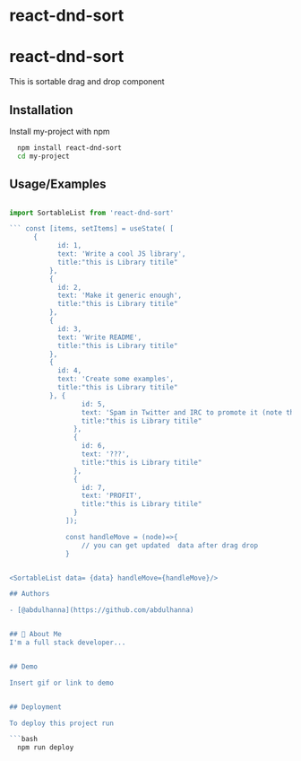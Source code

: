 # react-dnd-sort

# react-dnd-sort

This is sortable drag and drop component

## Installation

Install my-project with npm

```bash
  npm install react-dnd-sort
  cd my-project
```

## Usage/Examples

````javascript

import SortableList from 'react-dnd-sort'

``` const [items, setItems] = useState( [
      {
            id: 1,
            text: 'Write a cool JS library',
            title:"this is Library titile"
          },
          {
            id: 2,
            text: 'Make it generic enough',
            title:"this is Library titile"
          },
          {
            id: 3,
            text: 'Write README',
            title:"this is Library titile"
          },
          {
            id: 4,
            text: 'Create some examples',
            title:"this is Library titile"
          }, {
                  id: 5,
                  text: 'Spam in Twitter and IRC to promote it (note that this element is taller than the others)',
                  title:"this is Library titile"
                },
                {
                  id: 6,
                  text: '???',
                  title:"this is Library titile"
                },
                {
                  id: 7,
                  text: 'PROFIT',
                  title:"this is Library titile"
                }
              ]);

              const handleMove = (node)=>{
                  // you can get updated  data after drag drop
              }


<SortableList data= {data} handleMove={handleMove}/>

## Authors

- [@abdulhanna](https://github.com/abdulhanna)


## 🚀 About Me
I'm a full stack developer...


## Demo

Insert gif or link to demo


## Deployment

To deploy this project run

```bash
  npm run deploy
````

